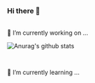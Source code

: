 ### Hi there 👋
<br>
🔭 I’m currently working on ...
<br>

![Anurag's github stats](https://github-readme-stats.vercel.app/api?username=thornewater&theme=radical&show_icons=true)

<br>

🌱 I’m currently learning ...
<br>
<!--START_SECTION:waka-->
<!--END_SECTION:waka-->


<!--
**thornewater/thornewater** is a ✨ _special_ ✨ repository because its `README.md` (this file) appears on your GitHub profile.

Here are some ideas to get you started:

- 🔭 I’m currently working on ...
- 🌱 I’m currently learning ...
- 👯 I’m looking to collaborate on ...
- 🤔 I’m looking for help with ...
- 💬 Ask me about ...
- 📫 How to reach me: ...
- 😄 Pronouns: ...
- ⚡ Fun fact: ...
-->
